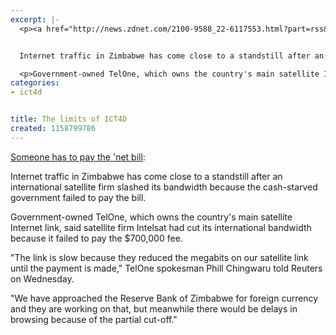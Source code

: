 ```yaml
---
excerpt: |-
  <p><a href="http://news.zdnet.com/2100-9588_22-6117553.html?part=rss&tag=feed&subj=zdnn">Someone has to pay the 'net bill</a>:</p>


  Internet traffic in Zimbabwe has come close to a standstill after an international satellite firm slashed its bandwidth because the cash-starved government failed to pay the bill.

  <p>Government-owned TelOne, which owns the country's main satellite Internet link, said satellite firm Intelsat had cut its international bandwidth because it failed to pay the $700,000 fee.</p>
categories:
- ict4d


title: The limits of ICT4D
created: 1158799786
---
```

<p><a href="http://news.zdnet.com/2100-9588_22-6117553.html?part=rss&tag=feed&subj=zdnn">Someone has to pay the 'net bill</a>:</p>


Internet traffic in Zimbabwe has come close to a standstill after an international satellite firm slashed its bandwidth because the cash-starved government failed to pay the bill.

<p>Government-owned TelOne, which owns the country's main satellite Internet link, said satellite firm Intelsat had cut its international bandwidth because it failed to pay the $700,000 fee.</p>

<p>"The link is slow because they reduced the megabits on our satellite link until the payment is made," TelOne spokesman Phill Chingwaru told Reuters on Wednesday.</p>

<p>"We have approached the Reserve Bank of Zimbabwe for foreign currency and they are working on that, but meanwhile there would be delays in browsing because of the partial cut-off." <br />
</p>
